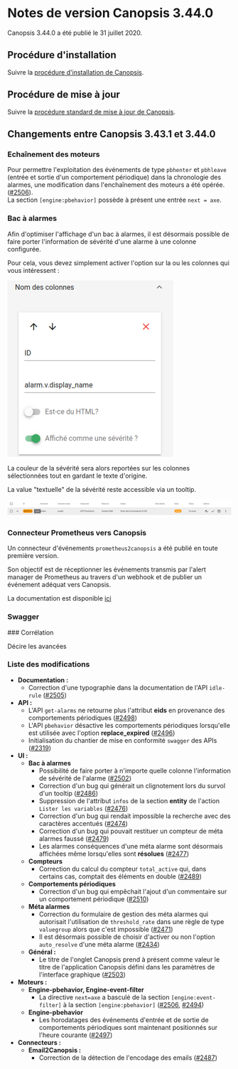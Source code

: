 # Notes de version Canopsis 3.44.0

Canopsis 3.44.0 a été publié le 31 juillet 2020.

## Procédure d'installation

Suivre la [procédure d'installation de Canopsis](../guide-administration/installation/index.md).

## Procédure de mise à jour

Suivre la [procédure standard de mise à jour de Canopsis](../guide-administration/mise-a-jour/index.md).

## Changements entre Canopsis 3.43.1 et 3.44.0

### Echaînement des moteurs

Pour permettre l'exploitation des événements de type `pbhenter` et `pbhleave` (entrée et sortie d'un comportement périodique) dans la chronologie des alarmes, une modification dans l'enchaînement des moteurs a été opérée.  ([#2506](https://git.canopsis.net/canopsis/canopsis/-/issues/2506)).  
La section `[engine:pbehavior]` possède à présent une entrée `next = axe`.

### Bac à alarmes

Afin d'optimiser l'affichage d'un bac à alarmes, il est désormais possible de faire porter l'information de sévérité d'une alarme à une colonne configurée.

Pour cela, vous devez simplement activer l'option sur la ou les colonnes qui vous intéressent : 

![sévérité](img/3.44.0-severite1.png)


La couleur de la sévérité sera alors reportées sur les colonnes sélectionnées tout en gardant le texte d'origine.

La value "textuelle" de la sévérité reste accessible via un tooltip. 

![résultat_sévérité](img/3.44.0-severite2.png)


### Connecteur Prometheus vers Canopsis

Un connecteur d'événements `prometheus2canopsis` a été publié en toute première version.

Son objectif est de réceptionner les événements transmis par l'alert manager de Prometheus au travers d'un webhook et de publier un événement adéquat vers Canopsis.

La documentation est disponible [ici]()

### Swagger


### Corrélation

Décire les avancées


### Liste des modifications

*  **Documentation :**
    * Correction d'une typographie dans la documentation de l'API `idle-rule` ([#2505](https://git.canopsis.net/canopsis/canopsis/-/issues/2505))
*  **API :**
    * L'API `get-alarms` ne retourne plus l'attribut **eids** en provenance des comportements périodiques ([#2498](https://git.canopsis.net/canopsis/canopsis/-/issues/2498))
    * L'API `pbehavior` désactive les comportements périodiques lorsqu'elle est utilisée avec l'option **replace_expired** ([#2496](https://git.canopsis.net/canopsis/canopsis/-/issues/2496))
    * Initialisation du chantier de mise en conformité `swagger` des APIs ([#2319](https://git.canopsis.net/canopsis/canopsis/-/issues/2319))
*  **UI :**
    *   **Bac à alarmes**
        * Possibilité de faire porter à n'importe quelle colonne l'information de sévérité de l'alarme ([#2502](https://git.canopsis.net/canopsis/canopsis/-/issues/2502))
        * Correction d'un bug qui générait un clignotement lors du survol d'un tooltip ([#2486](https://git.canopsis.net/canopsis/canopsis/-/issues/2486))
        * Suppression de l'attribut `infos` de la section **entity** de l'action `Lister les variables` ([#2476](https://git.canopsis.net/canopsis/canopsis/-/issues/2476))
        * Correction d'un bug qui rendait impossible la recherche avec des caractères accentués ([#2474](https://git.canopsis.net/canopsis/canopsis/-/issues/2474))
        * Correction d'un bug qui pouvait restituer un compteur de méta alarmes faussé ([#2479](https://git.canopsis.net/canopsis/canopsis/-/issues/2479))
        * Les alarmes conséquences d'une méta alarme sont désormais affichées même lorsqu'elles sont **résolues** ([#2477](https://git.canopsis.net/canopsis/canopsis/-/issues/2477))
    *   **Compteurs**
        * Correction du calcul du compteur `total_active` qui, dans certains cas, comptait des éléments en double ([#2489](https://git.canopsis.net/canopsis/canopsis/-/issues/2489))
    *   **Comportements périodiques**
        * Correction d'un bug qui empêchait l'ajout d'un commentaire sur un comportement périodique ([#2510](https://git.canopsis.net/canopsis/canopsis/-/issues/2510))
    *   **Méta alarmes**
        * Correction du formulaire de gestion des méta alarmes qui autorisait l'utilisation de `threshold_rate` dans une règle de type `valuegroup` alors que c'est impossible ([#2471](https://git.canopsis.net/canopsis/canopsis/-/issues/2471))
        * Il est désormais possible de choisir d'activer ou non l'option `auto_resolve` d'une méta alarme ([#2434](https://git.canopsis.net/canopsis/canopsis/-/issues/2434))
    *   **Général :**
        * Le titre de l'onglet Canopsis prend à présent comme valeur le titre de l'application Canopsis défini dans les paramètres de l'interface graphique ([#2503](https://git.canopsis.net/canopsis/canopsis/-/issues/2503))
*  **Moteurs :**
    *   **Engine-pbehavior, Engine-event-filter**
        * La directive `next=axe` a basculé de la section `[engine:event-filter]` à la section `[engine:pbehavior]` ([#2506](https://git.canopsis.net/canopsis/canopsis/-/issues/2506), [#2494](https://git.canopsis.net/canopsis/canopsis/-/issues/2494))
    *   **Engine-pbehavior**
        * Les horodatages des événements d'entrée et de sortie de comportements périodiques sont maintenant positionnés sur l'heure courante ([#2497](https://git.canopsis.net/canopsis/canopsis/-/issues/2497))
*  **Connecteurs :**
    *   **Email2Canopsis :**
        * Correction de la détection de l'encodage des emails ([#2487](https://git.canopsis.net/canopsis/canopsis/-/issues/2487))

